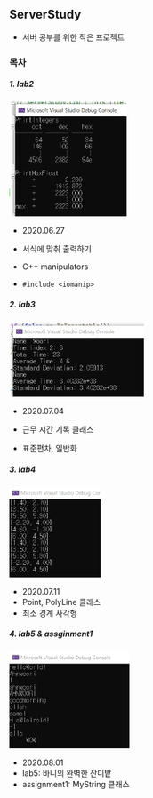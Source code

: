 ## ServerStudy

- 서버 공부를 위한 작은 프로젝트



### 목차

##### 1. lab2
<img src=".\images\lab2.png" alt="lab2" style="zoom:60%;" />

- 2020.06.27

- 서식에 맞춰 출력하기

- C++ manipulators

- `#include <iomanip>`

#####  2. lab3
<img src=".\images\lab3.png" alt="lab3" style="zoom:60%;" />

- 2020.07.04

- 근무 시간 기록 클래스

- 표준편차, 일반화



##### 3. lab4

<img src=".\images\lab4.png" alt="lab4" style="zoom:60%;" />

- 2020.07.11
- Point, PolyLine 클래스
- 최소 경계 사각형



##### 4. lab5 & assginment1

<img src=".\images\assignment1.png" alt="assignment1" style="zoom:60%;" />

- 2020.08.01
- lab5: 바니의 완벽한 잔디밭
- assignment1: MyString 클래스

